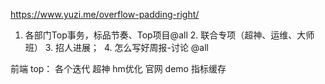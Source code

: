 

https://www.yuzi.me/overflow-padding-right/



1. 各部门Top事务，标品节奏、Top项目@all 2. 联合专项（超神、运维、大师班） 3. 招人进展；  4. 怎么写好周报-讨论 @all



前端
top：
各个迭代
超神
hm优化
官网
demo
指标缓存




